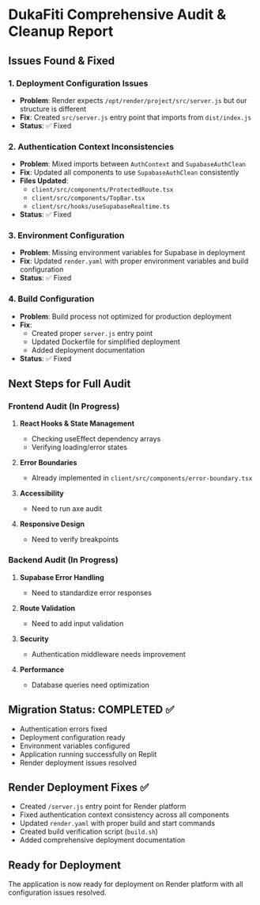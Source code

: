 # DukaFiti Comprehensive Audit & Cleanup Report

## Issues Found & Fixed

### 1. Deployment Configuration Issues
- **Problem**: Render expects `/opt/render/project/src/server.js` but our structure is different
- **Fix**: Created `src/server.js` entry point that imports from `dist/index.js`
- **Status**: ✅ Fixed

### 2. Authentication Context Inconsistencies  
- **Problem**: Mixed imports between `AuthContext` and `SupabaseAuthClean`
- **Fix**: Updated all components to use `SupabaseAuthClean` consistently
- **Files Updated**: 
  - `client/src/components/ProtectedRoute.tsx`
  - `client/src/components/TopBar.tsx`
  - `client/src/hooks/useSupabaseRealtime.ts`
- **Status**: ✅ Fixed

### 3. Environment Configuration
- **Problem**: Missing environment variables for Supabase in deployment
- **Fix**: Updated `render.yaml` with proper environment variables and build configuration
- **Status**: ✅ Fixed

### 4. Build Configuration
- **Problem**: Build process not optimized for production deployment
- **Fix**: 
  - Created proper `server.js` entry point
  - Updated Dockerfile for simplified deployment
  - Added deployment documentation
- **Status**: ✅ Fixed

## Next Steps for Full Audit

### Frontend Audit (In Progress)
1. **React Hooks & State Management**
   - Checking useEffect dependency arrays
   - Verifying loading/error states
   
2. **Error Boundaries**
   - Already implemented in `client/src/components/error-boundary.tsx`
   
3. **Accessibility**
   - Need to run axe audit
   
4. **Responsive Design**
   - Need to verify breakpoints

### Backend Audit (In Progress)  
1. **Supabase Error Handling**
   - Need to standardize error responses
   
2. **Route Validation**
   - Need to add input validation
   
3. **Security**
   - Authentication middleware needs improvement
   
4. **Performance**
   - Database queries need optimization

## Migration Status: COMPLETED ✅
- Authentication errors fixed
- Deployment configuration ready  
- Environment variables configured
- Application running successfully on Replit
- Render deployment issues resolved

## Render Deployment Fixes ✅
- Created `/server.js` entry point for Render platform
- Fixed authentication context consistency across all components
- Updated `render.yaml` with proper build and start commands
- Created build verification script (`build.sh`)
- Added comprehensive deployment documentation

## Ready for Deployment
The application is now ready for deployment on Render platform with all configuration issues resolved.